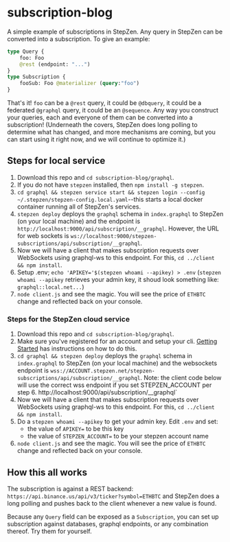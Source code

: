 # subscription-blog
A simple example of subscriptions in StepZen. Any query in StepZen can be converted into a subscription. To give an example:
```graphql
type Query {
    foo: Foo
    @rest (endpoint: "...")
}
type Subscription {
    fooSub: Foo @materializer (query:"foo")
}
```
That's it! `foo` can be a `@rest` query, it could be `@dbquery`, it could be a federated `@graphql` query, it could be an `@sequence`. Any way you construct your queries, each and everyone of them can be converted into a subscription! (Underneath the covers, StepZen does long polling to determine what has changed, and more mechanisms are coming, but you can start using it right now, and we will continue to optimize it.)

## Steps for local service
1. Download this repo and `cd subscription-blog/graphql`. 
2. If you do not have `stepzen` installed, then `npm install -g stepzen`.
3. `cd graphql && stepzen service start && stepzen login --config ~/.stepzen/stepzen-config.local.yaml`--this starts a local docker container running all of StepZen's services.
4. `stepzen deploy` deploys the `graphql` schema in `index.graphql` to StepZen (on your local machine) and the endpoint is `http://localhost:9000/api/subscription/__graphql`.  However, the URL for web sockets is `ws://localhost:9000/stepzen-subscriptions/api/subscription/__graphql`.
5. Now we will have a client that makes subscription requests over WebSockets using graphql-ws to this endpoint. For this, `cd ../client && npm install`.
6. Setup .env; `echo 'APIKEY='$(stepzen whoami --apikey) > .env`  (`stepzen whoami --apikey` retrieves your admin key, it shoud look something like: `graphql::local.net...`)
7. `node client.js` and see the magic. You will see the price of `ETHBTC` change and reflected back on your console.

### Steps for the StepZen cloud service
1. Download this repo and `cd subscription-blog/graphql`. 
2. Make sure you've registered for an account and setup your cli.  [Getting Started](https://stepzen.com/getting-started) has instructions on how to do this.
3. `cd graphql && stepzen deploy` deploys the `graphql` schema in `index.graphql` to StepZen (on your local machine) and the websockets endpoint is `wss://ACCOUNT.stepzen.net/stepzen-subscriptions/api/subscription/__graphql`.  Note: the client code below will use the correct wss endpoint if you set STEPZEN_ACCOUNT per step 6.
http://localhost:9000/api/subscription/__graphql`
5. Now we will have a client that makes subscription requests over WebSockets using graphql-ws to this endpoint. For this, `cd ../client && npm install`.
6. Do a `stepzen whoami --apikey` to get your admin key. Edit `.env` and set:
   - the value of `APIKEY=` to be this key
   - the value of `STEPZEN_ACCOUNT=` to be your stepzen account name
7. `node client.js` and see the magic.  You will see the price of `ETHBTC` change and reflected back on your console.

## How this all works
The subscription is against a REST backend: `https://api.binance.us/api/v3/ticker?symbol=ETHBTC` and StepZen does a long polling and pushes back to the client whenever a new value is found. 

Because any `Query` field can be exposed as a `Subscription`, you can set up subscription against databases, graphql endpoints, or any combination thereof. Try them for yourself.
